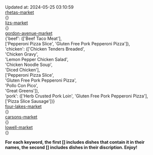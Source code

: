 Updated at: 2024-05-25 03:10:59  
[rhetas-market](https://wisc-housingdining.nutrislice.com/menu/rhetas-market/dinner/2024-05-25)  
{}  
[lizs-market](https://wisc-housingdining.nutrislice.com/menu/lizs-market/dinner/2024-05-25)  
{}  
[gordon-avenue-market](https://wisc-housingdining.nutrislice.com/menu/gordon-avenue-market/dinner/2024-05-25)  
{'beef': (['Beef Taco Meat'],  
          ['Pepperoni Pizza Slice', 'Gluten Free Pork Pepperoni Pizza']),  
 'chicken': (['Chicken Tenders Breaded',  
              'Chicken Gravy',  
              'Lemon Pepper Chicken Salad',  
              'Chicken Noodle Soup',  
              'Diced Chicken'],  
             ['Pepperoni Pizza Slice',  
              'Gluten Free Pork Pepperoni Pizza',  
              'Pollo Con Pico',  
              'Great Greens']),  
 'pork': (['Herb Crusted Pork Loin', 'Gluten Free Pork Pepperoni Pizza'],  
          ['Pizza Slice Sausage'])}  
[four-lakes-market](https://wisc-housingdining.nutrislice.com/menu/four-lakes-market/dinner/2024-05-25)  
{}  
[carsons-market](https://wisc-housingdining.nutrislice.com/menu/carsons-market/dinner/2024-05-25)  
{}  
[lowell-market](https://wisc-housingdining.nutrislice.com/menu/lowell-market/dinner/2024-05-25)  
{}  
  
**For each keyword, the first [] includes dishes that contain it in their names, the second [] includes dishes in their discription. Enjoy!**  
